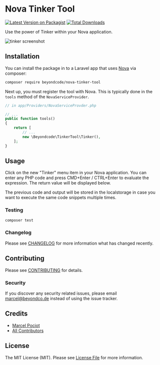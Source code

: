 # Nova Tinker Tool

[![Latest Version on Packagist](https://img.shields.io/packagist/v/beyondcode/nova-tinker-tool.svg?style=flat-square)](https://packagist.org/packages/beyondcode/nova-tinker-tool)
[![Total Downloads](https://img.shields.io/packagist/dt/beyondcode/nova-tinker-tool.svg?style=flat-square)](https://packagist.org/packages/beyondcode/nova-tinker-tool)

Use the power of Tinker within your Nova application.

![tinker screenshot](https://beyondco.de/github/nova-tinker-tool/screenshot.png)

## Installation

You can install the package in to a Laravel app that uses [Nova](https://nova.laravel.com) via composer:

```bash
composer require beyondcode/nova-tinker-tool
```

Next up, you must register the tool with Nova. This is typically done in the `tools` method of the `NovaServiceProvider`.

```php
// in app/Providers/NovaServiceProvder.php

// ...
public function tools()
{
    return [
        // ...
        new \Beyondcode\TinkerTool\Tinker(),
    ];
}
```

## Usage

Click on the new "Tinker" menu item in your Nova application. You can enter any PHP code and press CMD+Enter / CTRL+Enter to evaluate the expression.
The return value will be displayed below.

The previous code and output will be stored in the localstorage in case you want to execute the same code snippets multiple times.

### Testing

``` bash
composer test
```

### Changelog

Please see [CHANGELOG](CHANGELOG.md) for more information what has changed recently.

## Contributing

Please see [CONTRIBUTING](CONTRIBUTING.md) for details.

### Security

If you discover any security related issues, please email marcel@beyondco.de instead of using the issue tracker.

## Credits

- [Marcel Pociot](https://github.com/mpociot)
- [All Contributors](../../contributors)

## License

The MIT License (MIT). Please see [License File](LICENSE.md) for more information.
